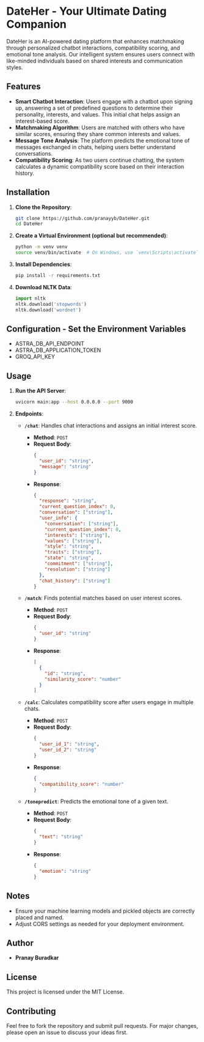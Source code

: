 # DateHer - Your Ultimate Dating Companion

DateHer is an AI-powered dating platform that enhances matchmaking through personalized chatbot interactions, compatibility scoring, and emotional tone analysis. Our intelligent system ensures users connect with like-minded individuals based on shared interests and communication styles.

## Features

- **Smart Chatbot Interaction**: Users engage with a chatbot upon signing up, answering a set of predefined questions to determine their personality, interests, and values. This initial chat helps assign an interest-based score.
- **Matchmaking Algorithm**: Users are matched with others who have similar scores, ensuring they share common interests and values.
- **Message Tone Analysis**: The platform predicts the emotional tone of messages exchanged in chats, helping users better understand conversations.
- **Compatibility Scoring**: As two users continue chatting, the system calculates a dynamic compatibility score based on their interaction history.


## Installation

1. **Clone the Repository**:

   ```bash
   git clone https://github.com/pranayyb/DateHer.git
   cd DateHer
   ```

2. **Create a Virtual Environment (optional but recommended)**:

   ```bash
   python -m venv venv
   source venv/bin/activate  # On Windows, use `venv\Scripts\activate`
   ```

3. **Install Dependencies**:

   ```bash
   pip install -r requirements.txt
   ```

4. **Download NLTK Data**:
   ```python
   import nltk
   nltk.download('stopwords')
   nltk.download('wordnet')
   ```

## Configuration - Set the Environment Variables

- ASTRA_DB_API_ENDPOINT
- ASTRA_DB_APPLICATION_TOKEN
- GROQ_API_KEY

## Usage

1. **Run the API Server**:

   ```bash
   uvicorn main:app --host 0.0.0.0 --port 9000
   ```

2. **Endpoints**:

   - **`/chat`**: Handles chat interactions and assigns an initial interest score.

     - **Method**: `POST`
     - **Request Body**:
       ```json
       {
         "user_id": "string",
         "message": "string"
       }
       ```
     - **Response**:
       ```json
       {
         "response": "string",
         "current_question_index": 0,
         "conversation": ["string"],
         "user_info": {
           "conversation": ["string"],
           "current_question_index": 0,
           "interests": ["string"],
           "values": ["string"],
           "style": "string",
           "traits": ["string"],
           "state": "string",
           "commitment": ["string"],
           "resolution": ["string"]
         },
         "chat_history": ["string"]
       }
       ```

   - **`/match`**: Finds potential matches based on user interest scores.

     - **Method**: `POST`
     - **Request Body**:
       ```json
       {
         "user_id": "string"
       }
       ```
     - **Response**:
       ```json
       [
         {
           "id": "string",
           "similarity_score": "number"
         }
       ]
       ```

   - **`/calc`**: Calculates compatibility score after users engage in multiple chats.

     - **Method**: `POST`
     - **Request Body**:
       ```json
       {
         "user_id_1": "string",
         "user_id_2": "string"
       }
       ```
     - **Response**:
       ```json
       {
         "compatibility_score": "number"
       }
       ```

   - **`/tonepredict`**: Predicts the emotional tone of a given text.
     - **Method**: `POST`
     - **Request Body**:
       ```json
       {
         "text": "string"
       }
       ```
     - **Response**:
       ```json
       {
         "emotion": "string"
       }
       ```

## Notes

- Ensure your machine learning models and pickled objects are correctly placed and named.
- Adjust CORS settings as needed for your deployment environment.

## Author

- **Pranay Buradkar**

## License

This project is licensed under the MIT License.

## Contributing

Feel free to fork the repository and submit pull requests. For major changes, please open an issue to discuss your ideas first.
